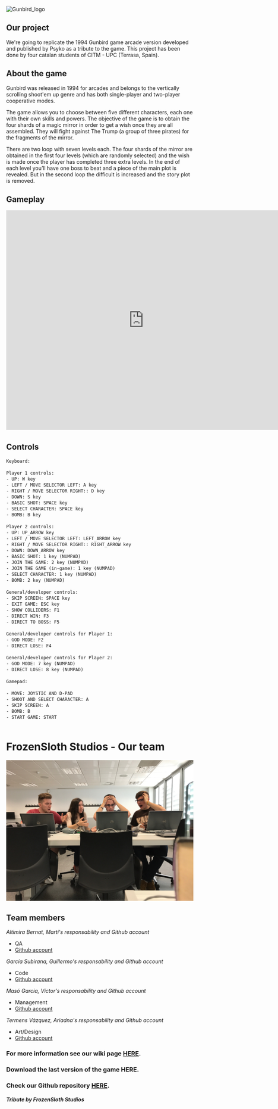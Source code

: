 ![Gunbird_logo](http://vignette1.wikia.nocookie.net/fictionalcrossover/images/7/73/Gunbird_logo.png/revision/latest?cb=20150407124404)

## Our project 

We're going to replicate the 1994 Gunbird game arcade version developed and published by Psyko as a tribute to the game. This project has been done by four catalan students of CITM - UPC (Terrasa, Spain). 

## About the game

Gunbird was released in 1994 for arcades and belongs to the vertically scrolling shoot'em up genre and has both single-player and two-player cooperative modes.

The game allows you to choose between five different characters, each one with their own skills and powers. The objective of the game is to obtain the four shards  of a magic mirror in order to get a wish once they are all assembled. They will fight against The Trump (a group of three pirates) for the fragments of the mirror.

There are two loop with seven levels each. The four shards of the mirror are obtained in the first four levels (which are randomly selected) and the wish is made once the player has completed three extra levels. In the end of each level you’ll have one boss to beat and a piece of the main plot is revealed. But in the second loop the difficult is increased and the story plot is removed.

## Gameplay

<iframe width="740" height="590" src="https://www.youtube.com/embed/0fKg7e37bQE" frameborder="0" allowfullscreen></iframe>

## Controls
~~~~~~~~~~~~~~~
Keyboard:

Player 1 controls:
- UP: W key
- LEFT / MOVE SELECTOR LEFT: A key
- RIGHT / MOVE SELECTOR RIGHT:: D key
- DOWN: S key
- BASIC SHOT: SPACE key
- SELECT CHARACTER: SPACE key 
- BOMB: B key

Player 2 controls:
- UP: UP_ARROW key
- LEFT / MOVE SELECTOR LEFT: LEFT_ARROW key
- RIGHT / MOVE SELECTOR RIGHT:: RIGHT_ARROW key
- DOWN: DOWN_ARROW key
- BASIC SHOT: 1 key (NUMPAD)
- JOIN THE GAME: 2 key (NUMPAD)
- JOIN THE GAME (in-game): 1 key (NUMPAD)
- SELECT CHARACTER: 1 key (NUMPAD)
- BOMB: 2 key (NUMPAD)

General/developer controls:
- SKIP SCREEN: SPACE key
- EXIT GAME: ESC key
- SHOW COLLIDERS: F1
- DIRECT WIN: F3
- DIRECT TO BOSS: F5

General/developer controls for Player 1:
- GOD MODE: F2
- DIRECT LOSE: F4

General/developer controls for Player 2:
- GOD MODE: 7 key (NUMPAD)
- DIRECT LOSE: 8 key (NUMPAD)

Gamepad:

- MOVE: JOYSTIC AND D-PAD
- SHOOT AND SELECT CHARACTER: A 
- SKIP SCREEN: A
- BOMB: B
- START GAME: START


~~~~~~~~~~~~~~~

# FrozenSloth Studios - Our team

![](frozenSlothStudios_team.JPG)

## Team members

_Altimira Bernat, Martí's responsability and Github account_

* QA
* [Github account](https://github.com/martimab)

_García Subirana, Guillermo's responsability and Github account_

* Code
* [Github account](https://github.com/Wilhelman)

_Masó Garcia, Víctor's responsability and Github account_

* Management
* [Github account](https://github.com/nintervik)

_Termens Vázquez, Ariadna's responsability and Github account_

* Art/Design
* [Github account](https://github.com/AriTeva)



### For more information see our wiki page [HERE](https://github.com/Wilhelman/Gunbird_P01/wiki).
### Download the last version of the game HERE.
### Check our Github repository [HERE](https://github.com/Wilhelman/Gunbird_P01).




#### _Tribute by FrozenSloth Studios_
